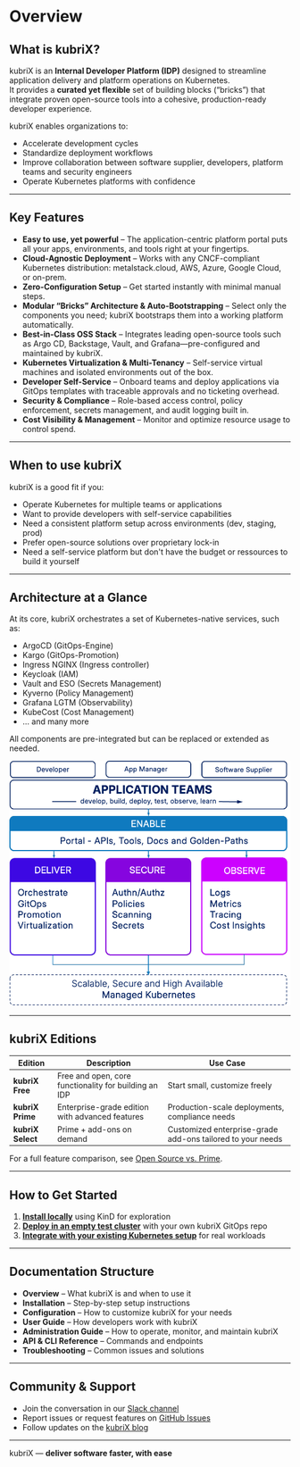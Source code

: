 # Overview

## What is kubriX?

kubriX is an **Internal Developer Platform (IDP)** designed to streamline application delivery and platform operations on Kubernetes.  
It provides a **curated yet flexible** set of building blocks (“bricks”) that integrate proven open-source tools into a cohesive, production-ready developer experience.

kubriX enables organizations to:
- Accelerate development cycles
- Standardize deployment workflows
- Improve collaboration between software supplier, developers, platform teams and security engineers
- Operate Kubernetes platforms with confidence

---

## Key Features

- **Easy to use, yet powerful** – The application-centric platform portal puts all your apps, environments, and tools right at your fingertips.
- **Cloud-Agnostic Deployment** – Works with any CNCF-compliant Kubernetes distribution: metalstack.cloud, AWS, Azure, Google Cloud, or on-prem.
- **Zero-Configuration Setup** – Get started instantly with minimal manual steps.
- **Modular “Bricks” Architecture & Auto-Bootstrapping** – Select only the components you need; kubriX bootstraps them into a working platform automatically.
- **Best-in-Class OSS Stack** – Integrates leading open-source tools such as Argo CD, Backstage, Vault, and Grafana—pre-configured and maintained by kubriX.
- **Kubernetes Virtualization & Multi-Tenancy** – Self-service virtual machines and isolated environments out of the box.
- **Developer Self-Service** – Onboard teams and deploy applications via GitOps templates with traceable approvals and no ticketing overhead.
- **Security & Compliance** – Role-based access control, policy enforcement, secrets management, and audit logging built in.
- **Cost Visibility & Management** – Monitor and optimize resource usage to control spend.

---
## When to use kubriX

kubriX is a good fit if you:
- Operate Kubernetes for multiple teams or applications
- Want to provide developers with self-service capabilities
- Need a consistent platform setup across environments (dev, staging, prod)
- Prefer open-source solutions over proprietary lock-in
- Need a self-service platform but don't have the budget or ressources to build it yourself
---

## Architecture at a Glance

At its core, kubriX orchestrates a set of Kubernetes-native services, such as:
- ArgoCD (GitOps-Engine)
- Kargo (GitOps-Promotion)
- Ingress NGINX (Ingress controller)
- Keycloak (IAM)
- Vault and ESO (Secrets Management)
- Kyverno (Policy Management)
- Grafana LGTM (Observability)
- KubeCost (Cost Management)
- ... and many more

All components are pre-integrated but can be replaced or extended as needed.

![image](../img/kubrix-building-blocks.png)

---

## kubriX Editions

| Edition   | Description | Use Case |
|-----------|-------------|----------|
| **kubriX Free** | Free and open, core functionality for building an IDP | Start small, customize freely |
| **kubriX Prime** | Enterprise-grade edition with advanced features | Production-scale deployments, compliance needs |
| **kubriX Select** | Prime + add-ons on demand | Customized enterprise-grade add-ons tailored to your needs |

For a full feature comparison, see [Open Source vs. Prime](../prime/overview.md).

---

## How to Get Started

1.  [**Install locally**](installation/kind.md) using KinD for exploration  
2. [**Deploy in an empty test cluster**](installation/quick-start-kubernetes.md) with your own kubriX GitOps repo  
3. [**Integrate with your existing Kubernetes setup**](installation/) for real workloads

---

## Documentation Structure

- **Overview** – What kubriX is and when to use it
- **Installation** – Step-by-step setup instructions
- **Configuration** – How to customize kubriX for your needs
- **User Guide** – How developers work with kubriX
- **Administration Guide** – How to operate, monitor, and maintain kubriX
- **API & CLI Reference** – Commands and endpoints
- **Troubleshooting** – Common issues and solutions

---

## Community & Support

- Join the conversation in our [Slack channel](https://join.slack.com/t/kubrix-platform/shared_invite/zt-2rc1yty2f-VTT3GOzUvo_k5hrgKbppKQ)
- Report issues or request features on [GitHub Issues](https://github.com/suxess-it/kubriX/issues)
- Follow updates on the [kubriX blog](https://kubrix.io/blog)

---

kubriX — **deliver software faster, with ease**
